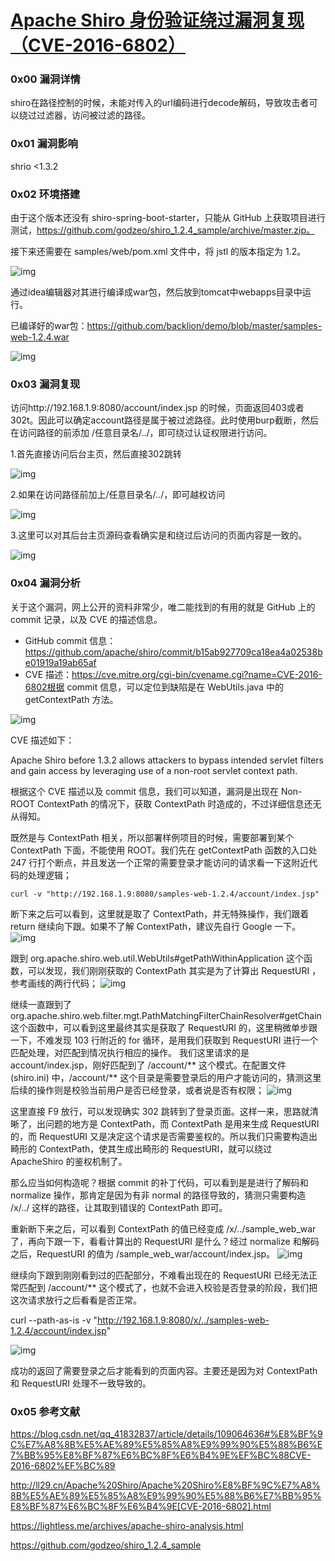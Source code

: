 # [Apache Shiro 身份验证绕过漏洞复现（CVE-2016-6802）](https://www.cnblogs.com/backlion/p/14055279.html)

### 0x00 漏洞详情

shiro在路径控制的时候，未能对传入的url编码进行decode解码，导致攻击者可以绕过过滤器，访问被过滤的路径。

### 0x01 漏洞影响

shrio <1.3.2

### 0x02 环境搭建

由于这个版本还没有 shiro-spring-boot-starter，只能从 GitHub 上获取项目进行测试，https://github.com/godzeo/shiro_1.2.4_sample/archive/master.zip。

接下来还需要在 samples/web/pom.xml 文件中，将 jstl 的版本指定为 1.2。

![img](https://img2020.cnblogs.com/blog/1049983/202011/1049983-20201129040541867-453756220.png)

通过idea编辑器对其进行编译成war包，然后放到tomcat中webapps目录中运行。

已编译好的war包：https://github.com/backlion/demo/blob/master/samples-web-1.2.4.war

![img](https://img2020.cnblogs.com/blog/1049983/202011/1049983-20201129040542456-1710886761.png)

### 0x03 漏洞复现

访问http://192.168.1.9:8080/account/index.jsp 的时候，页面返回403或者302t。因此可以确定account路径是属于被过滤路径。此时使用burp截断，然后在访问路径的前添加 /任意目录名/../，即可绕过认证权限进行访问。

1.首先直接访问后台主页，然后直接302跳转

![img](https://img2020.cnblogs.com/blog/1049983/202011/1049983-20201129040542944-1430062652.png)

2.如果在访问路径前加上/任意目录名/../，即可越权访问

![img](https://img2020.cnblogs.com/blog/1049983/202011/1049983-20201129040543595-928214420.png)

3.这里可以对其后台主页源码查看确实是和绕过后访问的页面内容是一致的。

![img](https://img2020.cnblogs.com/blog/1049983/202011/1049983-20201129040544190-885911265.png)

### 0x04 漏洞分析

关于这个漏洞，网上公开的资料非常少，唯二能找到的有用的就是 GitHub 上的 commit 记录，以及 CVE 的描述信息。

- GitHub commit 信息：https://github.com/apache/shiro/commit/b15ab927709ca18ea4a02538be01919a19ab65af
- CVE 描述：https://cve.mitre.org/cgi-bin/cvename.cgi?name=CVE-2016-6802根据 commit 信息，可以定位到缺陷是在 WebUtils.java 中的 getContextPath 方法。

![img](https://img2020.cnblogs.com/blog/1049983/202011/1049983-20201129040544924-803326341.png)

CVE 描述如下：

Apache Shiro before 1.3.2 allows attackers to bypass intended servlet filters and gain access by leveraging use of a non-root servlet context path.

根据这个 CVE 描述以及 commit 信息，我们可以知道，漏洞是出现在 Non-ROOT ContextPath 的情况下，获取 ContextPath 时造成的，不过详细信息还无从得知。

既然是与 ContextPath 相关，所以部署样例项目的时候，需要部署到某个 ContextPath 下面，不能使用 ROOT。我们先在 getContextPath 函数的入口处 247 行打个断点，并且发送一个正常的需要登录才能访问的请求看一下这附近代码的处理逻辑；

```
curl -v "http://192.168.1.9:8080/samples-web-1.2.4/account/index.jsp"

```

断下来之后可以看到，这里就是取了 ContextPath，并无特殊操作，我们跟着 return 继续向下跟。如果不了解 ContextPath，建议先自行 Google 一下。
![img](https://img2020.cnblogs.com/blog/1049983/202011/1049983-20201129040546255-1019960500.png)

跟到 org.apache.shiro.web.util.WebUtils#getPathWithinApplication 这个函数，可以发现，我们刚刚获取的 ContextPath 其实是为了计算出 RequestURI ，参考画线的两行代码；
![img](https://img2020.cnblogs.com/blog/1049983/202011/1049983-20201129040547205-1210241576.png)

继续一直跟到了 org.apache.shiro.web.filter.mgt.PathMatchingFilterChainResolver#getChain 这个函数中，可以看到这里最终其实是获取了 RequestURI 的，这里稍微单步跟一下，不难发现 103 行附近的 for 循环，是用我们获取到 RequestURI 进行一个匹配处理，对匹配到情况执行相应的操作。
我们这里请求的是 account/index.jsp，刚好匹配到了 /account/** 这个模式。在配置文件 (shiro.ini) 中，/account/** 这个目录是需要登录后的用户才能访问的，猜测这里后续的操作则是校验当前用户是否已经登录，或者说是否有权限；
![img](https://img2020.cnblogs.com/blog/1049983/202011/1049983-20201129040547959-2092543551.png)

这里直接 F9 放行，可以发现确实 302 跳转到了登录页面。这样一来，思路就清晰了，出问题的地方是 ContextPath，而 ContextPath 是用来生成 RequestURI 的，而 RequestURI 又是决定这个请求是否需要鉴权的。所以我们只需要构造出畸形的 ContextPath，使其生成出畸形的 RequestURI，就可以绕过 ApacheShiro 的鉴权机制了。

那么应当如何构造呢？根据 commit 的补丁代码，可以看到是是进行了解码和 normalize 操作，那肯定是因为有非 normal 的路径导致的，猜测只需要构造 /x/../ 这样的路径，让其取到错误的 ContextPath 即可。

重新断下来之后，可以看到 ContextPath 的值已经变成 /x/../sample_web_war 了，再向下跟一下，看看计算出的 RequestURI 是什么？经过 normalize 和解码之后，RequestURI 的值为 /sample_web_war/account/index.jsp。
![img](https://img2020.cnblogs.com/blog/1049983/202011/1049983-20201129040548686-1172809518.png)

继续向下跟到刚刚看到过的匹配部分，不难看出现在的 RequestURI 已经无法正常匹配到 /account/** 这个模式了，也就不会进入校验是否登录的阶段，我们把这次请求放行之后看看是否正常。

curl --path-as-is -v "http://192.168.1.9:8080/x/../samples-web-1.2.4/account/index.jsp"

![img](https://img2020.cnblogs.com/blog/1049983/202011/1049983-20201129040549252-1127241613.png)

成功的返回了需要登录之后才能看到的页面内容。主要还是因为对 ContextPath 和 RequestURI 处理不一致导致的。

### 0x05 参考文献

https://blog.csdn.net/qq_41832837/article/details/109064636#%E8%BF%9C%E7%A8%8B%E5%AE%89%E5%85%A8%E9%99%90%E5%88%B6%E7%BB%95%E8%BF%87%E6%BC%8F%E6%B4%9E%EF%BC%88CVE-2016-6802%EF%BC%89

http://ll29.cn/Apache%20Shiro/Apache%20Shiro%E8%BF%9C%E7%A8%8B%E5%AE%89%E5%85%A8%E9%99%90%E5%88%B6%E7%BB%95%E8%BF%87%E6%BC%8F%E6%B4%9E[CVE-2016-6802].html

https://lightless.me/archives/apache-shiro-analysis.html

https://github.com/godzeo/shiro_1.2.4_sample